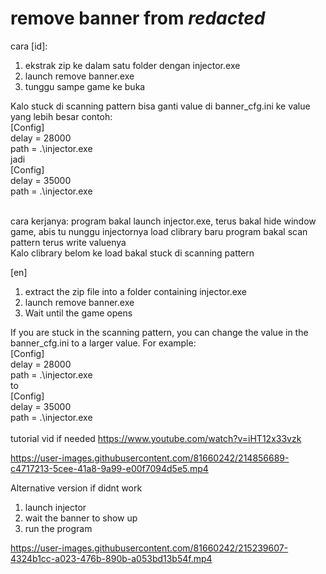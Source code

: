 # remove banner from *redacted*
cara [id]:
1. ekstrak zip ke dalam satu folder dengan injector.exe
2. launch remove banner.exe
3. tunggu sampe game ke buka


Kalo stuck di scanning pattern bisa ganti value di banner_cfg.ini ke value yang lebih besar
contoh: <br/>
[Config]<br/>
delay = 28000<br/>
path = .\injector.exe<br/>
jadi<br/>
[Config]<br/>
delay = 35000<br/>
path = .\injector.exe<br/>
<br/>

cara kerjanya:
program bakal launch injector.exe, terus bakal hide window game, abis tu nunggu injectornya load clibrary baru program bakal scan pattern terus write valuenya<br/>
Kalo clibrary belom ke load bakal stuck di scanning pattern

[en]
1. extract the zip file into a folder containing injector.exe
2. launch remove banner.exe
3. Wait until the game opens

If you are stuck in the scanning pattern, you can change the value in the banner_cfg.ini to a larger value. For example:<br/>
[Config]<br/>
delay = 28000<br/>
path = .\injector.exe<br/>
to<br/>
[Config]<br/>
delay = 35000<br/>
path = .\injector.exe<br/>
<br/>
tutorial vid if needed https://www.youtube.com/watch?v=iHT12x33vzk

https://user-images.githubusercontent.com/81660242/214856689-c4717213-5cee-41a8-9a99-e00f7094d5e5.mp4

Alternative version if didnt work
1. launch injector
2. wait the banner to show up
3. run the program

https://user-images.githubusercontent.com/81660242/215239607-4324b1cc-a023-476b-890b-a053bd13b54f.mp4




